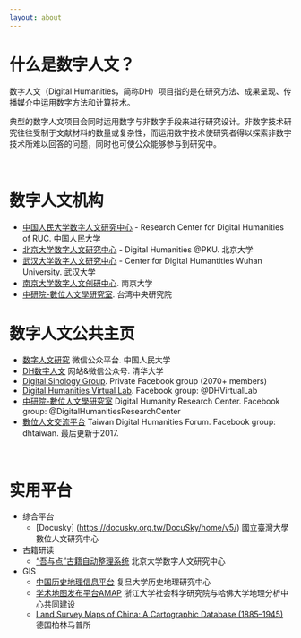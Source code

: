 ```yaml
---
layout: about 
---
```


# 什么是数字人文？
数字人文（Digital Humanities，简称DH）项目指的是在研究方法、成果呈现、传播媒介中运用数字方法和计算技术。

典型的数字人文项目会同时运用数字与非数字手段来进行研究设计。非数字技术研究往往受制于文献材料的数量或复杂性，而运用数字技术使研究者得以探索非数字技术所难以回答的问题，同时也可使公众能够参与到研究中。

<br/>

# 数字人文机构
* [中国人民大学数字人文研究中心](http://dh.ruc.edu.cn/jggk/zxjj/index.htm) - Research Center for Digital Humanities of RUC. 中国人民大学
* [北京大学数字人文研究中心](https://kvlab.org/) - Digital Humanities @PKU. 北京大学
* [武汉大学数字人文研究中心](http://dh.whu.edu.cn) - Center for Digital Humantities Wuhan University. 武汉大学
* [南京大学数字人文创研中心](https://ias.nju.edu.cn/szrwcyzx/list.htm). 南京大学
* [中研院-數位人文學研究室](http://www3.ihp.sinica.edu.tw/dhrctw/). 台湾中央研究院
  
# 数字人文公共主页
* [数字人文研究](https://mp.weixin.qq.com/s?search_click_id=17951366263623906136-1645720438093-471738&__biz=MzIwNTk2ODYzMg==&mid=2247489019&idx=1&sn=c59db5d00bbf0e4536a94e068fe9d07c&chksm=9729906ca05e197a2e15eb26f113d0f9f4a8e4587cc9016640afeb00ae76330c21007e1b693f&scene=3&subscene=10000&clicktime=1645720438&enterid=1645720438&ascene=65&devicetype=pad-android-29&version=2800133d&nettype=WIFI&lang=en&exportkey=AZ81Tz2t%2F6AAu1VkYSYPmJE%3D&pass_ticket=aKVVaFp6iBdp05BFWeWa%2FYhiH6YLI00AHN07fILiw7No9HilpoxkyVNO99SKnDRF&wx_header=3) 微信公众平台. 中国人民大学
* [DH数字人文](https://www.dhlib.cn/site/works/dhjournal) 网站&微信公众号. 清华大学
* [Digital Sinology Group](https://www.facebook.com/groups/digitalsinologygroup). Private Facebook group (2070+ members)
* [Digital Humanities Virtual Lab](https://www.facebook.com/DHVirtualLab/). Facebook group: @DHVirtualLab
* [中研院-數位人文學研究室](https://www.facebook.com/DigitalHumanitiesResearchCenter) Digital Humanity Research Center. Facebook group: @DigitalHumanitiesResearchCenter
* [數位人文交流平台](http://www.dhtaiwan.org/數位人文交流平台) Taiwan Digital Humanities Forum. Facebook group: dhtaiwan. 最后更新于2017.

<br/>

# 实用平台
* 综合平台
  * [Docusky] (https://docusky.org.tw/DocuSky/home/v5/) 國立臺灣大學數位人文研究中心
* 古籍研读
  * [“吾与点”古籍自动整理系统](https://wyd.kvlab.org/) 北京大学数字人文研究中心
* GIS
  * [中国历史地理信息平台](http://timespace-china.fudan.edu.cn/) 复旦大学历史地理研究中心
  * [学术地图发布平台AMAP](http://amap.zju.edu.cn/) 浙江大学社会科学研究院与哈佛大学地理分析中心共同建设
  * [Land Survey Maps of China: A Cartographic Database (1885–1945)](https://chmap.mpiwg-berlin.mpg.de/lgtu/) 德国柏林马普所
